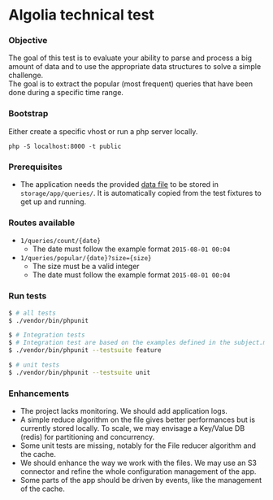 # Algolia technical test

### Objective

The goal of this test is to evaluate your ability to parse and process a big amount of data and to use the appropriate data structures to solve a simple challenge.  
The goal is to extract the popular (most frequent) queries that have been done during a specific time range.

### Bootstrap

Either create a specific vhost or run a php server locally.

`php -S localhost:8000 -t public` 

### Prerequisites

- The application needs the provided [data file](https://www.dropbox.com/s/duv704waqjp3tu1/hn_logs.tsv.gz?dl=0) to be stored in `storage/app/queries/`. It is automatically copied from the test fixtures to get up and running. 

### Routes available

- `1/queries/count/{date}`
    - The date must follow the example format `2015-08-01 00:04`
- `1/queries/popular/{date}?size={size}`
    - The size must be a valid integer
    - The date must follow the example format `2015-08-01 00:04` 

### Run tests

```bash
$ # all tests
$ ./vendor/bin/phpunit

$ # Integration tests
$ # Integration test are based on the examples defined in the subject.md
$ ./vendor/bin/phpunit --testsuite feature

$ # unit tests
$ ./vendor/bin/phpunit --testsuite unit
```

### Enhancements

- The project lacks monitoring. We should add application logs.
- A simple reduce algorithm on the file gives better performances but is currently stored locally. 
To scale, we may envisage a Key/Value DB (redis) for partitioning and concurrency.
- Some unit tests are missing, notably for the File reducer algorithm and the cache.
- We should enhance the way we work with the files. We may use an S3 connector and refine the whole configuration management of the app.
- Some parts of the app should be driven by events, like the management of the cache.
